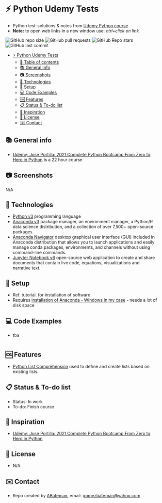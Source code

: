 # :zap: Python Udemy Tests

* Python test-solutions & notes from [Udemy Python course](https://www.udemy.com/course/complete-python-bootcamp/)
* **Note:** to open web links in a new window use: _ctrl+click on link_

![GitHub repo size](https://img.shields.io/github/repo-size/AndrewJBateman/python-udemy-tests?style=plastic)
![GitHub pull requests](https://img.shields.io/github/issues-pr/AndrewJBateman/python-udemy-tests?style=plastic)
![GitHub Repo stars](https://img.shields.io/github/stars/AndrewJBateman/python-udemy-tests?style=plastic)
![GitHub last commit](https://img.shields.io/github/last-commit/AndrewJBateman/python-udemy-tests?style=plastic)

* [:zap: Python Udemy Tests](#zap-python-udemy-tests)
  * [:page_facing_up: Table of contents](#page_facing_up-table-of-contents)
  * [:books: General info](#books-general-info)
  * [:camera: Screenshots](#camera-screenshots)
  * [:signal_strength: Technologies](#signal_strength-technologies)
  * [:floppy_disk: Setup](#floppy_disk-setup)
  * [:computer: Code Examples](#computer-code-examples)
  * [:cool: Features](#cool-features)
  * [:clipboard: Status & To-do list](#clipboard-status--to-do-list)
  * [:clap: Inspiration](#clap-inspiration)
  * [:file_folder: License](#file_folder-license)
  * [:envelope: Contact](#envelope-contact)

## :books: General info

* [Udemy: Jose Portilla: 2021 Complete Python Bootcamp From Zero to Hero in Python](https://www.udemy.com/course/complete-python-bootcamp/) is a 22 hour course

## :camera: Screenshots

N/A

## :signal_strength: Technologies

* [Python v3](https://www.python.org/) programming language
* [Anaconda v3](https://docs.anaconda.com/) package manager, an environment manager, a Python/R data science distribution, and a collection of over 7,500+ open-source packages.
* [Anaconda Navigator](https://docs.anaconda.com/anaconda/navigator/index.html) desktop graphical user interface (GUI) included in Anaconda distribution that allows you to launch applications and easily manage conda packages, environments, and channels without using command-line commands.
* [Jupyter Notebook v6](https://jupyter.org/) open-source web application to create and share documents that contain live code, equations, visualizations and narrative text.

## :floppy_disk: Setup

* Ref. tutorial. for installation of software
* Requires [installation of Anaconda - Windows in my case](https://docs.anaconda.com/anaconda/install/windows/) - needs a lot of disk space

## :computer: Code Examples

* tba

```python

```

## :cool: Features

* [Python List Comprehension](https://www.programiz.com/python-programming/list-comprehension) used to define and create lists based on existing lists.

## :clipboard: Status & To-do list

* Status: In work
* To-do: Finish course

## :clap: Inspiration

* [Udemy: Jose Portilla: 2021 Complete Python Bootcamp From Zero to Hero in Python](https://www.udemy.com/course/complete-python-bootcamp/)

## :file_folder: License

* N/A

## :envelope: Contact

* Repo created by [ABateman](https://github.com/AndrewJBateman), email: gomezbateman@yahoo.com